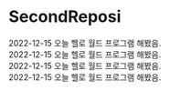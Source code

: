 # SecondReposi

2022-12-15 오늘 헬로 월드 프로그램 해봤음.   
2022-12-15 오늘 헬로 월드 프로그램 해봤음.   
2022-12-15 오늘 헬로 월드 프로그램 해봤음.   
2022-12-15 오늘 헬로 월드 프로그램 해봤음.   
